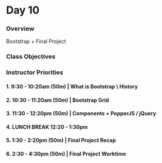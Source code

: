 # Day 10

### Overview
Bootstrap + Final Project

### Class Objectives

### Instructor Priorities

#### 1. 9:30 - 10:20am (50m) | What is Bootstrap \ History

#### 2. 10:30 - 11:20am (50m) | Bootstrap Grid

#### 3. 11:30 - 12:20pm (50m) | Components + PopperJS / jQuery

#### 4. LUNCH BREAK 12:20 - 1:30pm

#### 5. 1:30 - 2:20pm (50m) | Final Project Recap

#### 6. 2:30 - 4:30pm (50m) | Final Project Worktime
